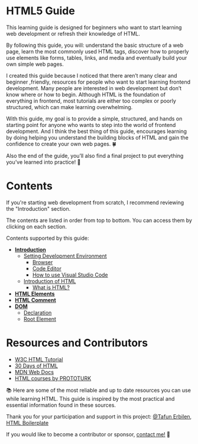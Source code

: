 <h1>HTML5 Guide</h1>

<p>
This learning guide is designed for beginners who want to start learning web development or refresh their knowledge of HTML.


By following this guide, you will: understand the basic structure of a web page, learn the most commonly used HTML tags, discover how to properly use elements like forms, tables, links, and media and eventually build your own simple web pages.


I created this guide because I noticed that there aren’t many clear and beginner ,friendly, resources for people who want to start learning frontend development. Many people are interested in web development but don’t know where or how to begin. Although HTML is the foundation of everything in frontend, most tutorials are either too complex or poorly structured, which can make learning overwhelming. 

With this guide, my goal is to provide a simple, structured, and hands on starting point for anyone who wants to step into the world of frontend development. And I think the best thing of this guide, encourages learning by doing helping you understand the building blocks of HTML and gain the confidence to create your own web pages. 🍀 


Also the end of the guide, you’ll also find a final project to put everything you’ve learned into practice! 🚀
</p>


<h1>Contents</h1
           
If you're starting web development from scratch, I recommend reviewing the "Introduction" section.

The contents are listed in order from top to bottom. You can access them by clicking on each section.

Contents supported by this guide:

- <a href="https://github.com/Kanzyone/HTML5-Guide/blob/main/Introduction.md#setting-development-environment" title="Introduction"> <b>Introduction</b> </a>
  - <a href="https://github.com/Kanzyone/HTML5-Guide/blob/main/Introduction.md#setting-development-environment"> Setting Development Environment</a>
    - [Browser](https://github.com/Kanzyone/HTML5-Guide/blob/main/Introduction.md#browser)
    - [Code Editor](https://github.com/Kanzyone/HTML5-Guide/blob/main/Introduction.md#code-editor)
    - [How to use Visual Studio Code](https://github.com/Kanzyone/HTML5-Guide/blob/main/Introduction.md#how-to-use-visual-studio-code)
  - <a href="https://github.com/Kanzyone/HTML5-Guide/blob/main/Introduction.md#introduction-of-html"> Introduction of HTML </a>
    - [What is HTML?](https://github.com/Kanzyone/HTML5-Guide/blob/main/Introduction.md#what-is-html)
- <a href="https://github.com/Kanzyone/HTML5-Guide/blob/main/HTML%20Elements.md#html-elements" title="HTML Elements"> <b> HTML Elements</b> </a>
- <a href="https://github.com/Kanzyone/HTML5-Guide/blob/main/HTML%20Comment.md#html-comment" title="HTML Comment"> <b> HTML Comment</b> </a>
- <a href="https://github.com/Kanzyone/HTML5-Guide/blob/main/DOM.md#dom" title="DOM"> <b>DOM</b> </a>
  - [Declaration](https://github.com/Kanzyone/HTML5-Guide/blob/main/DOM.md#declaration)
  - [Root Element](https://github.com/Kanzyone/HTML5-Guide/blob/main/DOM.md#root-elements)

<h1>Resources and Contributors</h1>

- [W3C HTML Tutorial](https://www.w3schools.com/html/)
- [30 Days of HTML](https://github.com/Asabeneh/30-Days-Of-HTML)
- [MDN Web Docs](https://developer.mozilla.org/en-US/docs/Web/HTML)
- [HTML courses by PROTOTURK](https://youtube.com/playlist?list=PLfAfrKyDRWrG7tK01yW92A2j7Ou0qpOFm&si=FRcSF5DIHlx18aGw)


📚 Here are some of the most reliable and up to date resources you can use while learning HTML.
This guide is inspired by the most practical and essential information found in these sources.

Thank you for your participation and support in this project: [@Tafun Erbilen](https://github.com/tayfunerbilen), [HTML Boilerplate](https://github.com/h5bp/html5-boilerplate)

If you would like to become a contributor or sponsor, [contact me!](https://github.com/Kanzyone) 🤩
